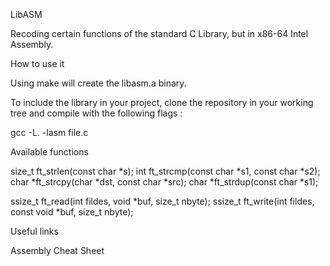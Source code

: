 LibASM

Recoding certain functions of the standard C Library, but in x86-64 Intel Assembly.

How to use it

Using make will create the libasm.a binary.

To include the library in your project, clone the repository in your working tree and compile with the following flags :

gcc -L. -lasm file.c

Available functions

size_t ft_strlen(const char *s); int ft_strcmp(const char *s1, const char *s2); char *ft_strcpy(char *dst, const char *src); char *ft_strdup(const char *s1);

ssize_t ft_read(int fildes, void *buf, size_t nbyte); ssize_t ft_write(int fildes, const void *buf, size_t nbyte);

Useful links

Assembly Cheat Sheet
